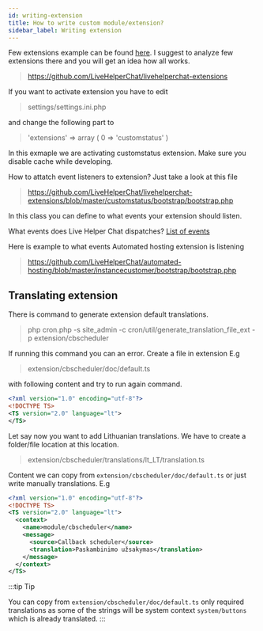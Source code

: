 ```yaml
---
id: writing-extension
title: How to write custom module/extension?
sidebar_label: Writing extension
---
```


Few extensions example can be found [here](https://github.com/LiveHelperChat/livehelperchat-extensions). I suggest to analyze few extensions there and you will get an idea how all works.

 > https://github.com/LiveHelperChat/livehelperchat-extensions

If you want to activate extension you have to edit

 > settings/settings.ini.php

and change the following part to

 > 'extensions' => array ( 0 => 'customstatus' )

In this exmaple we are activating customstatus extension. Make sure you disable cache while developing.

How to attatch event listeners to extension?
Just take a look at this file

 > https://github.com/LiveHelperChat/livehelperchat-extensions/blob/master/customstatus/bootstrap/bootstrap.php

In this class you can define to what events your extension should listen.

What events does Live Helper Chat dispatches?
[List of events](hooks.md)

Here is example to what events Automated hosting extension is listening

 > https://github.com/LiveHelperChat/automated-hosting/blob/master/instancecustomer/bootstrap/bootstrap.php

## Translating extension

There is command to generate extension default translations.

> php cron.php -s site_admin -c cron/util/generate_translation_file_ext -p extension/cbscheduler

If running this command you can an error. Create a file in extension E.g

> extension/cbscheduler/doc/default.ts

with following content and try to run again command.

```xml
<?xml version="1.0" encoding="utf-8"?>
<!DOCTYPE TS>
<TS version="2.0" language="lt">
</TS>
```

Let say now you want to add Lithuanian translations. We have to create a folder/file location at this location.

> extension/cbscheduler/translations/lt_LT/translation.ts

Content we can copy from `extension/cbscheduler/doc/default.ts` or just write manually translations. E.g

```xml
<?xml version="1.0" encoding="utf-8"?>
<!DOCTYPE TS>
<TS version="2.0" language="lt">
  <context>
    <name>module/cbscheduler</name>
    <message>
      <source>Callback scheduler</source>
      <translation>Paskambinimo užsakymas</translation>
    </message>
  </context>
</TS>
```

:::tip Tip

You can copy from `extension/cbscheduler/doc/default.ts` only required translations as some of the strings will be system context `system/buttons` which is already translated.
:::